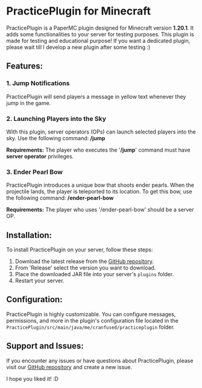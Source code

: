 # PracticePlugin for Minecraft

PracticePlugin is a PaperMC plugin designed for Minecraft version **1.20.1**. It adds some functionalities to your server for testing purposes.
This plugin is made for testing and educational purpose! If you want a dedicated plugin, please wait till I develop a new plugin after some testing :)

## Features:

### 1. **Jump Notifications**

PracticePlugin will send players a message in yellow text whenever they jump in the game.

### 2. **Launching Players into the Sky**

With this plugin, server operators (OPs) can launch selected players into the sky. Use the following command: **/jump <player name>**

**Requirements:** The player who executes the '**/jump**' command must have **server operator** privileges.

### 3. Ender Pearl Bow

PracticePlugin introduces a unique bow that shoots ender pearls. When the projectile lands, the player is teleported to its location. To get this bow, use the following command: **/ender-pearl-bow**

**Requirements:** The player who uses '/ender-pearl-bow' should be a server OP.

## Installation:

To install PracticePlugin on your server, follow these steps:

1. Download the latest release from the [GitHub repository]([https://github.com/CranFused-Real/PracticePlugin]).
2. From 'Release' select the version you want to download.
3. Place the downloaded JAR file into your server's `plugins` folder.
4. Restart your server.

## Configuration:

PracticePlugin is highly customizable. You can configure messages, permissions, and more in the plugin's configuration file located in the `PracticePlugin/src/main/java/me/cranfused/practiceplugin` folder.

## Support and Issues:

If you encounter any issues or have questions about PracticePlugin, please visit our [GitHub repository]([https://github.com/CranFused-Real/PracticePlugin/issues]) and create a new issue.


I hope you liked it! :D




